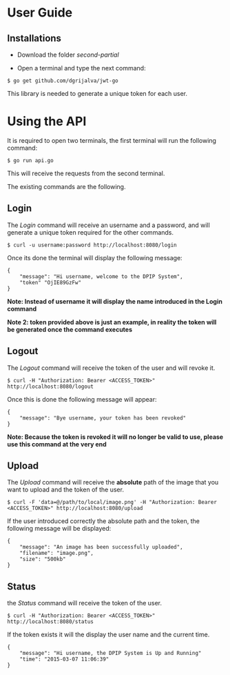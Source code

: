 User Guide
==========

## Installations

- Download the folder *second-partial*
 
- Open a terminal and type the next command:
 
```
$ go get github.com/dgrijalva/jwt-go
```

This library is needed to generate a unique token for each user.
# Using the API
It is required to open two terminals, the first terminal will run the following command:

```
$ go run api.go
```
This will receive the requests from the second terminal.

The existing commands are the following.

## Login

The *Login* command will receive an username and a password, and will generate a unique token required for the other commands.

```
$ curl -u username:password http://localhost:8080/login
```

Once its done the terminal will display the following message:

```
{
	"message": "Hi username, welcome to the DPIP System",
	"token" "OjIE89GzFw"
}
```

**Note: Instead of username it will display the name introduced in the Login command**

**Note 2: token provided above is just an example, in reality the token will be generated once the command executes**

## Logout

The *Logout* command will receive the token of the user and will revoke it.

```
$ curl -H "Authorization: Bearer <ACCESS_TOKEN>" http://localhost:8080/logout
```

Once this is done the following message will appear:

```
{
	"message": "Bye username, your token has been revoked"
}
```

**Note: Because the token is revoked it will no longer be valid to use, please use this command at the very end**

## Upload

The *Upload* command will receive the **absolute** path of the image that you want to upload and the token of the user.

```
$ curl -F 'data=@/path/to/local/image.png' -H "Authorization: Bearer <ACCESS_TOKEN>" http://localhost:8080/upload
```

If the user introduced correctly the absolute path and the token, the following message will be displayed:

```
{
	"message": "An image has been successfully uploaded",
	"filename": "image.png",
	"size": "500kb"
}
```

## Status

the *Status* command will receive the token of the user.

```
$ curl -H "Authorization: Bearer <ACCESS_TOKEN>" http://localhost:8080/status
```

If the token exists it will the display the user name and the current time.

```
{
	"message": "Hi username, the DPIP System is Up and Running"
	"time": "2015-03-07 11:06:39"
}
```
